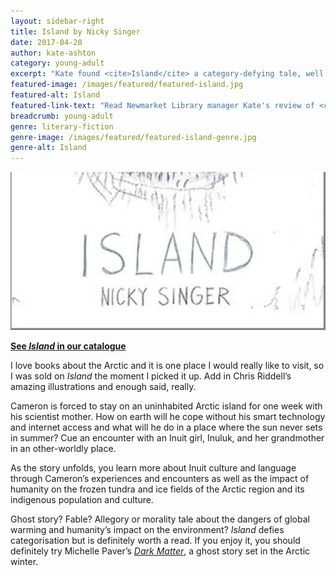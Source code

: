 ```yaml
---
layout: sidebar-right
title: Island by Nicky Singer
date: 2017-04-20
author: kate-ashton
category: young-adult
excerpt: "Kate found <cite>Island</cite> a category-defying tale, well worth a read."
featured-image: /images/featured/featured-island.jpg
featured-alt: Island
featured-link-text: "Read Newmarket Library manager Kate's review of <cite>Island</cite>, by Nicky Singer."
breadcrumb: young-adult
genre: literary-fiction
genre-image: /images/featured/featured-island-genre.jpg
genre-alt: Island
---
```


![Island](/images/featured/featured-island.jpg)

**[See <cite>Island</cite> in our catalogue](https://suffolk.spydus.co.uk/cgi-bin/spydus.exe/ENQ/OPAC/BIBENQ?BRN=1890561)**

I love books about the Arctic and it is one place I would really like to visit, so I was sold on <cite>Island</cite> the moment I picked it up. Add in Chris Riddell’s amazing illustrations and enough said, really.

Cameron is forced to stay on an uninhabited Arctic island for one week with his scientist mother. How on earth will he cope without his smart technology and internet access and what will he do in a place where the sun never sets in summer? Cue an encounter with an Inuit girl, Inuluk, and her grandmother in an other-worldly place.

As the story unfolds, you learn more about Inuit culture and language through Cameron’s experiences and encounters as well as the impact of humanity on the frozen tundra and ice fields of the Arctic region and its indigenous population and culture.

Ghost story? Fable? Allegory or morality tale about the dangers of global warming and humanity’s impact on the environment? <cite>Island</cite> defies categorisation but is definitely worth a read. If you enjoy it, you should definitely try Michelle Paver’s [<cite>Dark Matter</cite>](https://suffolk.spydus.co.uk/cgi-bin/spydus.exe/ENQ/OPAC/BIBENQ?BRN=463063), a ghost story set in the Arctic winter.
